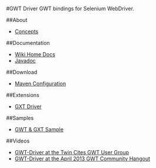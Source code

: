 #GWT Driver
GWT bindings for Selenium WebDriver.

##About
* <a href="https://github.com/niloc132/gwt-driver/wiki">Concepts</a>

##Documentation
* <a href="https://github.com/niloc132/gwt-driver/wiki">Wiki Home Docs</a>
* <a href="http://niloc132.github.io/gwt-driver/apidocs/">Javadoc</a>

##Download
* <a href="https://github.com/niloc132/gwt-driver/wiki/Maven-Configuration">Maven Configuration</a>

##Extensions
* <a href="https://github.com/niloc132/gxt-driver">GXT Driver</a>

##Samples
* <a href="https://github.com/niloc132/gwt-driver-sample">GWT & GXT Sample</a>

##Videos
* <a href="https://www.youtube.com/watch?feature=player_detailpage&v=Ko5by01vw_c#t=1261">GWT-Driver at the Twin Cites GWT User Group</a>
* <a href="http://www.youtube.com/watch?feature=player_detailpage&v=UrkD8CWboDE#t=1472">GWT-Driver at the April 2013 GWT Community Hangout</a>
